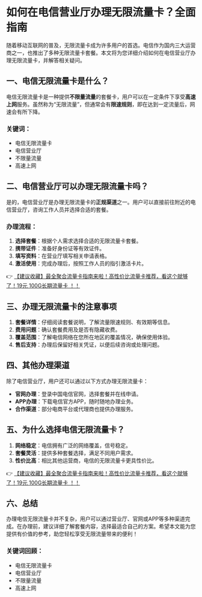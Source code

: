 # 如何在电信营业厅办理无限流量卡？全面指南

随着移动互联网的普及，无限流量卡成为许多用户的首选。电信作为国内三大运营商之一，也推出了多种无限流量卡套餐。本文将为您详细介绍如何在电信营业厅办理无限流量卡，并解答相关疑问。

## 一、电信无限流量卡是什么？

电信无限流量卡是一种提供**不限量流量**的套餐卡，用户可以在一定条件下享受**高速上网**服务。虽然称为“无限流量”，但通常会有**限速规则**，即在达到一定流量后，网速会有所下降。

### 关键词：
- 电信无限流量卡
- 电信营业厅
- 不限量流量
- 高速上网

## 二、电信营业厅可以办理无限流量卡吗？

是的，电信营业厅是办理无限流量卡的**正规渠道**之一。用户可以直接前往附近的电信营业厅，咨询工作人员并选择合适的套餐。

### 办理流程：
1. **选择套餐**：根据个人需求选择合适的无限流量卡套餐。
2. **携带证件**：准备好身份证等有效证件。
3. **填写资料**：在营业厅填写相关申请表格。
4. **激活使用**：完成办理后，按照工作人员的指引激活卡片。

👉 [【建议收藏】最全聚合流量卡指南来啦！高性价比流量卡推荐，看这个就够了！19元 100G长期流量卡 ！！](https://bit.ly/Liuliangka)

## 三、办理无限流量卡的注意事项

1. **套餐详情**：仔细阅读套餐说明，了解流量限速规则、有效期等信息。
2. **费用问题**：确认套餐费用及是否有隐藏收费。
3. **覆盖范围**：了解电信网络在您所在地区的覆盖情况，确保使用体验。
4. **售后支持**：办理后保留好相关凭证，以便后续咨询或处理问题。

## 四、其他办理渠道

除了电信营业厅，用户还可以通过以下方式办理无限流量卡：
- **官网办理**：登录中国电信官网，选择套餐并在线申请。
- **APP办理**：下载电信官方APP，随时随地办理业务。
- **合作渠道**：部分电商平台或代理商也提供办理服务。

## 五、为什么选择电信无限流量卡？

1. **网络稳定**：电信拥有广泛的网络覆盖，信号稳定。
2. **套餐灵活**：提供多种套餐选择，满足不同用户需求。
3. **性价比高**：相比其他运营商，电信的无限流量卡更具性价比。

👉 [【建议收藏】最全聚合流量卡指南来啦！高性价比流量卡推荐，看这个就够了！19元 100G长期流量卡 ！！](https://bit.ly/Liuliangka)

## 六、总结

办理电信无限流量卡并不复杂，用户可以通过营业厅、官网或APP等多种渠道完成。在办理前，建议详细了解套餐内容，选择最适合自己的方案。希望本文能为您提供有价值的参考，助您轻松享受无限流量带来的便利！

### 关键词回顾：
- 电信无限流量卡
- 电信营业厅
- 不限量流量
- 高速上网